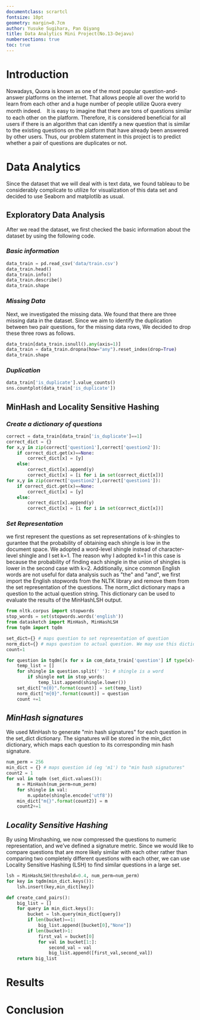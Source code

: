 ```yaml
---
documentclass: scrartcl
fontsize: 10pt
geometry: margin=0.7cm
author: Yusuke Sugihara, Pan Qiyang 
title: Data Analytics Mini Project(No.13-Dejavu)
numbersections: true
toc: true
---
```

# Introduction
Nowadays, Quora is known as one of the most popular question-and-answer platforms on the internet. That allows people all over the world to learn from each other and a huge number of people utilize Quora every month indeed.　It is easy to imagine that there are tons of questions similar to each other on the platform. Therefore, it is considered beneficial for all users if there is an algorithm that can identify a new question that is similar to the existing questions on the platform that have already been answered by other users. Thus, our problem statement in this project is to predict whether a pair of questions are duplicates or not.

# Data Analytics
Since the dataset that we will deal with is text data, we found tableau to be considerably complicate to utilize for visualization of this data set and decided to use Seaborn and matplotlib as usual.

## Exploratory Data Analysis
After we read the dataset, we first checked the basic information about the dataset by using the following code.
### *Basic information*
```python
data_train = pd.read_csv('data/train.csv')
data_train.head()
data_train.info()
data_train.describe()
data_train.shape
```

### *Missing Data*
Next, we investigated the missing data. We found that there are three missing data in the dataset. Since we aim to identify the duplication between two pair questions, for the missing data rows, We decided to drop these three rows as follows.

```python
data_train[data_train.isnull().any(axis=1)] 
data_train = data_train.dropna(how="any").reset_index(drop=True)
data_train.shape
```

### *Duplication*

```python
data_train['is_duplicate'].value_counts()
sns.countplot(data_train['is_duplicate'])
```
## MinHash and Locality Sensitive Hashing

### *Create a dictionary of questions*

```python
correct = data_train[data_train['is_duplicate']==1]
correct_dict = {}
for x,y in zip(correct['question1'],correct['question2']):
    if correct_dict.get(x)==None:
        correct_dict[x] = [y]
    else:
        correct_dict[x].append(y)
        correct_dict[x] = [i for i in set(correct_dict[x])]
for x,y in zip(correct['question2'],correct['question1']):
    if correct_dict.get(x)==None:
        correct_dict[x] = [y]
    else:
        correct_dict[x].append(y)
        correct_dict[x] = [i for i in set(correct_dict[x])]
```

### *Set Representation*
we first represent the questions as set representations of k-shingles to gurantee that the probability of obtaining each shingle is low in the document space. We adopted a word-level shingle instead of character-level shingle and I set k=1. The reason why I adopted k=1 in this case is because the probability of finding each shingle in the union of shingles is lower in the second case with k=2. Additionally, since common English words are not useful for data analysis such as "the" and "and", we first import the English stopwords from the NLTK library and remove them from the set representation of the questions. The norm_dict dictionary maps a question to the actual question string. This dictionary can be used to evaluate the results of the MinHashLSH output.

```python
from nltk.corpus import stopwords
stop_words = set(stopwords.words('english'))
from datasketch import MinHash, MinHashLSH
from tqdm import tqdm

set_dict={} # maps question to set representation of question
norm_dict={} # maps question to actual question. We may use this dictionary to evaluate results of LSH output.
count=1

for question in tqdm([x for x in com_data_train['question'] if type(x)==str]):
    temp_list = []
    for shingle in question.split(' '): # shingle is a word
        if shingle not in stop_words:
            temp_list.append(shingle.lower())
    set_dict["m{0}".format(count)] = set(temp_list)
    norm_dict["m{0}".format(count)] = question
    count +=1
```

## *MinHash signatures*
We used MinHash to generate "min hash signatures" for each question in the set_dict dictionary. The signatures will be stored in the min_dict dictionary, which maps each question to its corresponding min hash signature.

```python
num_perm = 256
min_dict = {} # maps question id (eg 'm1') to "min hash signatures"
count2 = 1
for val in tqdm (set_dict.values()): 
    m = MinHash(num_perm=num_perm)
    for shingle in val:
        m.update(shingle.encode('utf8'))
    min_dict["m{}".format(count2)] = m
    count2+=1
```

## *Locality Sensitive Hashing*
By using Minshashing, we now compressed the questions to numeric representation, and we’ve defined a signature metric. Since we would like to compare questions that are more likely similar with each other rather than comparing two completely different questions with each other, we can use Locality Sensitive Hashing (LSH) to find similar questions in a large set.

```python
lsh = MinHashLSH(threshold=0.4, num_perm=num_perm)
for key in tqdm(min_dict.keys()):
    lsh.insert(key,min_dict[key])
```
```python
def create_cand_pairs():
    big_list = []
    for query in min_dict.keys():
        bucket = lsh.query(min_dict[query])
        if len(bucket)==1:
            big_list.append([bucket[0],"None"])
        if len(bucket)>1:
            first_val = bucket[0]
            for val in bucket[1:]:
                second_val = val
                big_list.append([first_val,second_val])
    return big_list
```
# Results


# Conclusion
